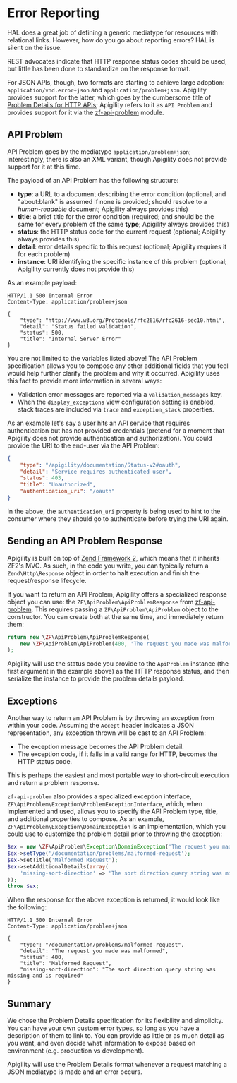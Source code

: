 Error Reporting
===============

HAL does a great job of defining a generic mediatype for resources with relational links. However,
how do you go about reporting errors? HAL is silent on the issue.

REST advocates indicate that HTTP response status codes should be used, but little has been done to
standardize on the response format.

For JSON APIs, though, two formats are starting to achieve large adoption:
`application/vnd.error+json` and `application/problem+json`. Apigility provides
support for the latter, which goes by the cumbersome title of [Problem Details for HTTP
APIs](http://tools.ietf.org/html/draft-nottingham-http-problem-06); Apigility refers to it as
`API Problem` and provides support for it via the
[zf-api-problem](https://github.com/zfcampus/zf-api-problem) module.

API Problem
-----------

API Problem goes by the mediatype `application/problem+json`; interestingly, there is also an XML
variant, though Apigility does not provide support for it at this time.

The payload of an API Problem has the following structure:

- **type**: a URL to a document describing the error condition (optional, and "about:blank" is
  assumed if none is provided; should resolve to a _human-readable_ document; Apigility always
  provides this)
- **title**: a brief title for the error condition (required; and should be the same for every
  problem of the same **type**; Apigility always provides this)
- **status**: the HTTP status code for the current request (optional; Apigility always provides this)
- **detail**: error details specific to this request (optional; Apigility requires it for each
  problem)
- **instance**: URI identifying the specific instance of this problem (optional; Apigility currently
  does not provide this)

As an example payload:

```HTTP
HTTP/1.1 500 Internal Error
Content-Type: application/problem+json

{
    "type": "http://www.w3.org/Protocols/rfc2616/rfc2616-sec10.html",
    "detail": "Status failed validation",
    "status": 500,
    "title": "Internal Server Error"
}
```

You are not limited to the variables listed above! The API Problem specification allows you to
compose any other additional fields that you feel would help further clarify the problem and why it
occurred. Apigility uses this fact to provide more information in several ways:

- Validation error messages are reported via a `validation_messages` key.
- When the `display_exceptions` view configuration setting is enabled, stack traces are included via
  `trace` and `exception_stack` properties.

As an example let's say a user hits an API service that requires authentication but has not
provided credentials (pretend for a moment that Apigility does not provide authentication and
authorization). You could provide the URI to the end-user via the API Problem:

```JSON
{
    "type": "/apigility/documentation/Status-v2#oauth",
    "detail": "Service requires authenticated user",
    "status": 403,
    "title": "Unauthorized",
    "authentication_uri": "/oauth"
}
```

In the above, the `authentication_uri` property is being used to hint to the consumer where they
should go to authenticate before trying the URI again.

Sending an API Problem Response
-------------------------------

Apigility is built on top of [Zend Framework 2](http://framework.zend.com/), which means that it
inherits ZF2's MVC. As such, in the code you write, you can typically return a
`Zend\Http\Response` object in order to halt execution and finish the request/response lifecycle.

If you want to return an API Problem, Apigility offers a specialized response object you can use:
the `ZF\ApiProblem\ApiProblemResponse` from [zf-api-problem](https://github.com/zfcampus/zf-api-problem).
This requires passing a `ZF\ApiProblem\ApiProblem` object to the constructor. You can create both at
the same time, and immediately return them:

```php
return new \ZF\ApiProblem\ApiProblemResponse(
    new \ZF\ApiProblem\ApiProblem(400, 'The request you made was malformed')
);
```

Apigility will use the status code you provide to the `ApiProblem` instance (the first argument in
the example above) as the HTTP response status, and then serialize the instance to provide the
problem details payload.

Exceptions
----------

Another way to return an API Problem is by throwing an exception from within your code. Assuming the
`Accept` header indicates a JSON representation, any exception thrown will be cast to an API
Problem:

- The exception message becomes the API Problem detail.
- The exception code, if it falls in a valid range for HTTP, becomes the HTTP status code.

This is perhaps the easiest and most portable way to short-circuit execution and return a problem
response.

`zf-api-problem` also provides a specialized exception interface,
`ZF\ApiProblem\Exception\ProblemExceptionInterface`, which, when implemented and used, allows you to
specify the API Problem type, title, and additional properties to compose. As an example,
`ZF\ApiProblem\Exception\DomainException` is an implementation, which you could use to customize the
problem detail prior to throwing the exception:

```php
$ex = new \ZF\ApiProblem\Exception\DomainException('The request you made was malformed', 400);
$ex->setType('/documentation/problems/malformed-request');
$ex->setTitle('Malformed Request');
$ex->setAdditionalDetails(array(
    'missing-sort-direction' => 'The sort direction query string was missing and is required'
));
throw $ex;
```

When the response for the above exception is returned, it would look like the following:

```HTTP
HTTP/1.1 500 Internal Error
Content-Type: application/problem+json

{
    "type": "/documentation/problems/malformed-request",
    "detail": "The request you made was malformed",
    "status": 400,
    "title": "Malformed Request",
    "missing-sort-direction": "The sort direction query string was missing and is required"
}
```

Summary
-------

We chose the Problem Details specification for its flexibility and simplicity. You can have your own
custom error types, so long as you have a description of them to link to. You can provide as little
or as much detail as you want, and even decide what information to expose based on environment
(e.g. production vs development).

Apigility will use the Problem Details format whenever a request matching a JSON mediatype is made
and an error occurs.
